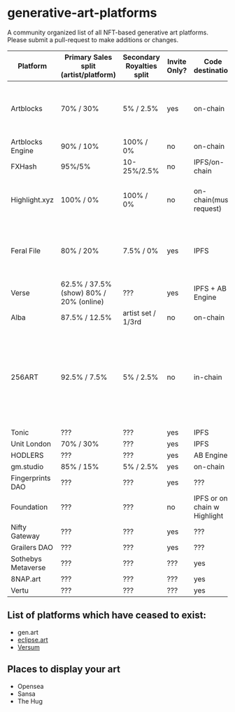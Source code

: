 # generative-art-platforms
A community organized list of all NFT-based generative art platforms. Please submit a pull-request to make additions or changes.



| Platform | Primary Sales split (artist/platform) | Secondary Royalties split | Invite Only? | Code destination | Secondary Marketplace | URL | Twitter/X | Notes |
| - | - | - | - | - | - | - | - | - |
| Artblocks  | 70% / 30%  | 5% / 2.5% | yes | on-chain | yes | [link](https://www.artblocks.io) | ??? | Application required, projects are either "curated" or "presents" |
| Artblocks Engine | 90% / 10% | 100% / 0% | no | on-chain | no | [link](https://www.artblocksengine.io/) | ??? | DIY version of Artblocks |
| FXHash | 95%/5% | 10-25%/2.5% | no | IPFS/on-chain | yes |  [link](https://www.fxhash.com) | ??? | - |
| Highlight.xyz | 100% / 0% | 100% / 0% | no | on-chain(must request) | no | [link](https://www.highlight.xyz) | ??? | Platform charges buyers small fee instead of artists |
| Feral File | 80% / 20% | 7.5% / 0% | yes | IPFS | no | [link](https://www.feralfile.com) | ??? | Has "exhibitions" which are curated by invited individuals |
| Verse | 62.5% / 37.5% (show) 80% / 20% (online) | ??? | yes | IPFS + AB Engine | yes | [link](https://www.verse.works) | - | - |
| Alba | 87.5% / 12.5% | artist set / 1/3rd | no | on-chain | ??? | [link](https://www.alba.art/) | ??? | ??? | - |
| 256ART| 92.5% / 7.5% | 5% / 2.5% | no | in-chain | no | [link](https://256art.com) | [link](https://twitter.com/Mint256ART) | open, in-chain, on Ethereum, fully automated testing (no need for testnet). Quick look at artist [portal here](https://twitter.com/ShaikTibout/status/1674481929884938241) |
| Tonic | ??? | ??? | yes | IPFS | yes | [link](https://www.tonic.xyz) | ??? | - |
| Unit London | 70% / 30% | ??? | yes | IPFS | no | [link](https://www.unitlondon.com) | ??? | ??? | ??? | - |
| HODLERS | ??? | ??? | yes | AB Engine | ??? | [link](https://www.hodlers.one/) | ??? | ??? | - |
| gm.studio | 85% / 15% | 5% / 2.5% | yes | on-chain | no | [link](https://www.gmstudio.art/) | ??? | ??? | - |
| Fingerprints DAO | ??? | ??? | yes | ??? | ??? | [link](https://fingerprintsdao.xyz/) | ??? | ??? | - |
| Foundation | ??? | ??? | no | IPFS or on-chain w Highlight | yes | [link](https://www.foundation.app) | ??? | ??? | - |
| Nifty Gateway | ??? | ??? | yes | ??? | ??? | [link](https://www.niftygateway.com/) | ??? | ??? | - |
| Grailers DAO | ??? | ??? | yes | ??? | ??? | [link](https://www.grailers.com/) | ??? | ??? | - |
| Sothebys Metaverse | ??? | ??? | ??? | yes | ??? | [link](https://metaverse.sothebys.com/) | ??? | ??? | - |
| 8NAP.art | ??? | ??? | ??? | yes | ??? | [link](https://8nap.art/) | ??? | ??? | - |
| Vertu | ??? | ??? | ??? | yes | ??? | [link](https://digital.vertufineart.com/) | ??? | - |


## List of platforms which have ceased to exist:
- gen.art
- [eclipse.art](https://twitter.com/eclipse_dot_art)
- [Versum](https://twitter.com/versumofficial/status/1710250847832031723)

## Places to display your art
- Opensea
- Sansa
- The Hug
